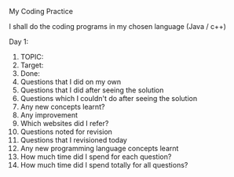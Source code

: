 My Coding Practice

I shall do the coding programs in my chosen language (Java / c++)

Day 1:

1. TOPIC:
2. Target:
3. Done:
4. Questions that I did on my own
5. Questions that I did after seeing the solution
6. Questions which I couldn't do after seeing the solution
7. Any new concepts learnt?
8. Any improvement
9. Which websites did I refer?
10. Questions noted for revision
11. Questions that I revisioned today
12. Any new programming language concepts learnt
13. How much time did I spend for each question?
14. How much time did I spend totally for all questions? 
